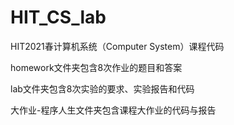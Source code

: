 # HIT_CS_lab

HIT2021春计算机系统（Computer System）课程代码

homework文件夹包含8次作业的题目和答案

lab文件夹包含8次实验的要求、实验报告和代码

大作业-程序人生文件夹包含课程大作业的代码与报告
